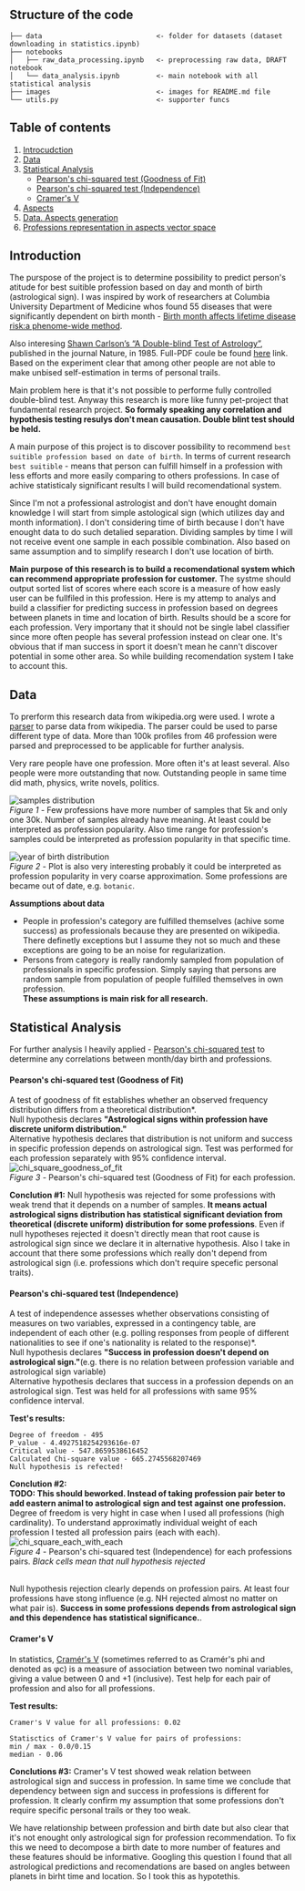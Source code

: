 ## Structure of the code
```
├── data                            <- folder for datasets (dataset downloading in statistics.ipynb)
├── notebooks               
│   ├── raw_data_processing.ipynb   <- preprocessing raw data, DRAFT notebook 
│   └── data_analysis.ipynb         <- main notebook with all statistical analysis 
├── images                          <- images for README.md file
└── utils.py                        <- supporter funcs
```

## Table of contents
1. [Introcudction](#introduction)
2. [Data](#data)
3. [Statistical Analysis](#statistical-analysis)
    * [Pearson's chi-squared test (Goodness of Fit)](#pearson's-chi-squared-test-(goodness-of-fit))
    * [Pearson's chi-squared test (Independence)](#pearson's-chi-squared-test-(independence))
    * [Cramer's V](#cramer's-v)
4. [Aspects](#aspects )
6. [Data. Aspects generation](#data-aspects-generation)
7. [Professions representation in aspects vector space](#Professions-representation-in-aspects-vector-space)


## Introduction
The purspose of the project is to determine possibility to predict person's atitude for best suitible profession based on day and month of birth (astrological sign). I was inspired by work of researchers at Columbia University Department of Medicine whos found 55 diseases that were significantly dependent on birth month - [Birth month affects lifetime disease risk:a phenome-wide method](shorturl.at/DUW09).</br>

Also interesing [Shawn Carlson’s “A Double-blind Test of Astrology”](https://www.nature.com/articles/318419a0), published in the journal Nature, in 1985. Full-PDF coule be found [here](http://muller.lbl.gov/papers/Astrology-Carlson.pdf) link. Based on the experiment clear that among other people are not able to make unbised self-estimation in terms of personal trails.</br>

Main problem here is that it's not possible to performe fully controlled double-blind test. Anyway this research is more like funny pet-project that fundamental research project. __So formaly speaking any correlation and hypothesis testing resulys don't mean causation. Double blint test should be held.__</br>

A main purpose of this project is to discover possibility to recommend `best suitible profession based on date of birth`. In terms of current research `best suitible` - means that person can fulfill himself in a profession with less efforts and more easily comparing to others professions. In case of achive statisticaly significant results I will build recomendational system.</br> 

Since I'm not a professional astrologist and don't have enought domain knowledge I will start from simple astological sign (which utilizes day and month information). I don't considering time of birth because I don't have enought data to do such detalied separation. Dividing samples by time I will not receive event one sample in each possible combination. Also based on same assumption and to simplify research I don't use location of birth.

__Main purpose of this research is to build a recomendational system which can recommend appropriate profession for customer.__ The systme should output sorted list of scores where each score is a measure of how easly user can be fullfiled in this profession. Here is my attemp to analys and build a classifier for predicting success in profession based on degrees between planets in time and location of birth. Results should be a score for each profession. Very importany that it should not be single label classifier since more often people has several profession instead on clear one. It's obvious that if man success in sport it doesn't mean he cann't discover potential in some other area. So while building recomendation system I take to account this.</br>

## Data
To prerform this research data from wikipedia.org were used. I wrote a [parser](https://github.com/linkyeu/wikipedia_parser) to parse data from wikipedia. The parser could be used to parse different type of data. More than 100k profiles from 46 profession were parsed and preprocessed to be applicable for further analysis.

Very rare people have one profession. More often it's at least several. Also people were more outstanding that now. Outstanding people in same time did math, physics, write novels, politics. 

![samples distribution](https://github.com/linkyeu/astrology-research-1/blob/master/images/samples_distribution_per_profession.png)</br>
_Figure 1_ - Few professions have more number of samples that 5k and only one 30k. Number of samples already have meaning. At least could be interpreted as profession popularity. Also time range for profession's samples could be interpreted as profession popularity in that specific time.

![year of birth distribution](https://github.com/linkyeu/astrology-research-1/blob/master/images/disribution_year_of_birth.png)
</br>
_Figure 2_ - Plot is also very interesting probably it could be interpreted as profession popularity in very coarse approximation. Some professions are became out of date, e.g. `botanic`. 

__Assumptions about data__</br>
- People in profession's category are fulfilled themselves (achive some success) as professionals because they are presented on wikipedia. There definetly exceptions but I assume they not so much and these exceptions are going to be an noise for regularization. 
- Persons from category is really randomly sampled from population of professionals in specific profession. Simply saying that persons are random sample from population of people fulfilled themselves in own profession.</br>
__These assumptions is main risk for all research.__


## Statistical Analysis
For further analysis I heavily applied - [Pearson's chi-squared test](https://en.wikipedia.org/wiki/Pearson%27s_chi-squared_test) to determine any correlations between month/day birth and professions. 

#### Pearson's chi-squared test (Goodness of Fit)
A test of goodness of fit establishes whether an observed frequency distribution differs from a theoretical distribution*.</br> 
Null hypothesis declares __"Astrological signs within profession have discrete uniform distribution."__</br> 
Alternative hypothesis declares that distribution is not uniform and success in specific profession depends on astrological sign. Test was performed for each profession separately with 95% confidence interval.</br>
![chi_square_goodness_of_fit](https://github.com/linkyeu/astrology-research-1/blob/master/images/chi_square_goodness_of_fit.png)</br>
_Figure 3_ - Pearson's chi-squared test (Goodness of Fit) for each profession.</br>

__Conclution #1:__
Null hypothesis was rejected for some professions with weak trend that it depends on a number of samples. __It means actual astrological signs distribution has statistical significant deviation from theoretical (discrete uniform) distribution for some professions__. Even if null hypotheses rejected it doesn't directly mean that root cause is astrological sign since we declare it in alternative hypothesis. Also I take in account that there some professions which really don't depend from astrological sign (i.e. professions which don't require specefic personal traits).</br>


#### Pearson's chi-squared test (Independence)
A test of independence assesses whether observations consisting of measures on two variables, expressed in a contingency table, are independent of each other (e.g. polling responses from people of different nationalities to see if one's nationality is related to the response)*.</br>
Null hypothesis declares __"Success in profession doesn't depend on astrological sign."__(e.g. there is no relation between profession variable and astrological sign variable)</br> 
Alternative hypothesis declares that success in a profession depends on an astrological sign. Test was held for all professions with same 95% confidence interval.</br>

__Test's results:__
```
Degree of freedom - 495
P_value - 4.4927518254293616e-07
Critical value - 547.8659538616452
Calculated Chi-square value - 665.2745568207469
Null hypothesis is refected!
```
__Conclution #2:__</br>
__TODO: This should beworked. Instead of taking profession pair beter to add eastern animal to astrological sign and test against one profession.__</br>
Degree of freedom is very hight in case when I used all professions (high cardinality). To understand approximatly individual weight of each profession I tested all profession pairs (each with each).</br>
![chi_square_each_with_each](https://github.com/linkyeu/astrology-research-1/blob/master/images/chi_square_each_with_each.png)</br>
_Figure 4_ - Pearson's chi-squared test (Independence) for each professions pairs. _Black cells mean that null hypothesis rejected_</br></br>

 Null hypothesis rejection clearly depends on profession pairs. At least four professions have stong influence (e.g. NH rejected almost no matter on what pair is). __Success in some professions depends from astrological sign and this dependence has statistical significance.__.</br>


#### Cramer's V
In statistics, [Cramér's V]((https://en.wikipedia.org/wiki/Cramér%27s_V)) (sometimes referred to as Cramér's phi and denoted as φc) is a measure of association between two nominal variables, giving a value between 0 and +1 (inclusive). Test help for each pair of profession and also for all professions.</br>

__Test results:__
```
Cramer's V value for all professions: 0.02

Statisctics of Cramer's V value for pairs of professions:
min / max - 0.0/0.15
median - 0.06
```

__Conclutions #3:__
Cramer's V test showed weak relation between astrological sign and success in profession. In same time we conclude that dependency between sign and success in professions is different for profession. It clearly confirm my assumption that some professions don't require specific personal trails or they too weak.</br>

We have relationship between profession and birth date but also clear that it's not enought only astrological sign for profession recommendation. To fix this we need to decompose a birth date to more number of features and these features should be informative. Googling this question I found that all astrological predictions and recomendations are based on angles between planets in birht time and location. So I took this as hypotethis.
